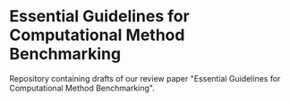 # Essential Guidelines for Computational Method Benchmarking

Repository containing drafts of our review paper "Essential Guidelines for Computational Method Benchmarking".


